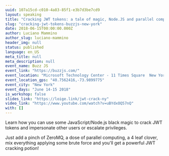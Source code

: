 ```yaml
---
uuid: 107a15cd-c010-4a83-85f1-e3b7d3be7cd9
layout: speaking
title: "Cracking JWT tokens: a tale of magic, Node.JS and parallel computing"
slug: "cracking-jwt-tokens-buzzjs-new-york"
date: 2018-06-15T00:00:00.000Z
author: Luciano Mammino
author_slug: luciano-mammino
header_img: null
status: published
language: en_US
meta_title: null
meta_description: null
event_name: Buzz JS
event_link: "https://buzzjs.com/"
event_location: "Microsoft Technology Center - 11 Times Square  New York, NY 10036"
event_location_gps: "40.7562416,-73.9899775"
event_city: "New York"
event_days: "June 14-15 2018"
is_workshop: false
slides_link: "https://loige.link/jwt-crack-ny"
video_link: "https://www.youtube.com/watch?v=uBYdxOQ57nQ"
with: []
---
```


Learn how you can use some JavaScript/Node.js black magic to crack JWT tokens and impersonate other users or escalate privileges.

Just add a pinch of ZeroMQ, a dose of parallel computing, a 4 leaf clover, mix everything applying some brute force and you'll get a powerful JWT cracking potion!
